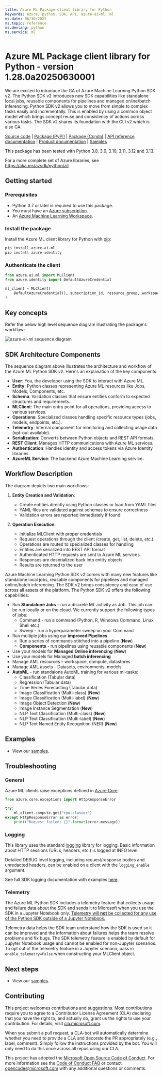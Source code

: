 ```yaml
---
title: Azure ML Package client library for Python
keywords: Azure, python, SDK, API, azure-ai-ml, ml
ms.date: 06/30/2025
ms.topic: reference
ms.devlang: python
ms.service: ml
---
```

# Azure ML Package client library for Python - version 1.28.0a20250630001 


We are excited to introduce the GA of Azure Machine Learning Python SDK v2. The Python SDK v2 introduces new SDK capabilities like standalone local jobs, reusable components for pipelines and managed online/batch inferencing. Python SDK v2 allows you to move from simple to complex tasks easily and incrementally. This is enabled by using a common object model which brings concept reuse and consistency of actions across various tasks. The SDK v2 shares its foundation with the CLI v2 which is also GA.

[Source code][source_code]
| [Package (PyPI)][ml_pypi]
| [Package (Conda)][ml_conda]
| [API reference documentation][ml_ref_docs]
| [Product documentation][product_documentation]
| [Samples][ml_samples]


This package has been tested with Python 3.8, 3.9, 3.10, 3.11, 3.12 and 3.13.

For a more complete set of Azure libraries, see https://aka.ms/azsdk/python/all

## Getting started

### Prerequisites

- Python 3.7 or later is required to use this package.
- You must have an [Azure subscription][azure_subscription].
- An [Azure Machine Learning Workspace][workspace].

### Install the package

Install the Azure ML client library for Python with [pip][pip_link]:

```bash
pip install azure-ai-ml
pip install azure-identity
```

### Authenticate the client

```python
from azure.ai.ml import MLClient
from azure.identity import DefaultAzureCredential

ml_client = MLClient(
    DefaultAzureCredential(), subscription_id, resource_group, workspace
)
```

## Key concepts

Refer the below high level sequence diagram illustrating the package's workflow:

![azure-ai-ml sequence diagram](https://github.com/Azure/azure-sdk-for-python/blob/main/sdk/ml/azure-ai-ml/azure_ai_ml_seq_diagram.png?raw=true)

## SDK Architecture Components

The sequence diagram above illustrates the architecture and workflow of the Azure ML Python SDK v2. Here's an explanation of the key components:

- **User**: You, the developer using the SDK to interact with Azure ML.
- **Entity**: Python classes representing Azure ML resources like Jobs, Models, Components, etc.
- **Schema**: Validation classes that ensure entities conform to expected structures and requirements.
- **MLClient**: The main entry point for all operations, providing access to various services.
- **Operations**: Specialized classes handling specific resource types (jobs, models, endpoints, etc.).
- **Telemetry**: Internal component for monitoring and collecting usage data (opt-out available).
- **Serialization**: Converts between Python objects and REST API formats.
- **REST Client**: Manages HTTP communications with Azure ML services.
- **Authentication**: Handles identity and access tokens via Azure Identity libraries.
- **AzureML Service**: The backend Azure Machine Learning service.

## Workflow Description

The diagram depicts two main workflows:

1. **Entity Creation and Validation**:
   - Create entities directly using Python classes or load from YAML files
   - YAML files are validated against schemas to ensure correctness
   - Validation errors are reported immediately if found

2. **Operation Execution**:
   - Initialize MLClient with proper credentials
   - Request operations through the client (create, get, list, delete, etc.)
   - Operations are routed to specialized classes for handling
   - Entities are serialized into REST API format
   - Authenticated HTTP requests are sent to Azure ML services
   - Responses are deserialized back into entity objects
   - Results are returned to the user

Azure Machine Learning Python SDK v2 comes with many new features like standalone local jobs, reusable components for pipelines and managed online/batch inferencing. The SDK v2 brings consistency and ease of use across all assets of the platform. The Python SDK v2 offers the following capabilities:
* Run **Standalone Jobs** - run a discrete ML activity as Job. This job can be run locally or on the cloud. We currently support the following types of jobs:
  * Command - run a command (Python, R, Windows Command, Linux Shell etc.)
  * Sweep - run a hyperparameter sweep on your Command
* Run multiple jobs using our **improved Pipelines**
  * Run a series of commands stitched into a pipeline (**New**)
  * **Components** - run pipelines using reusable components (**New**)
* Use your models for **Managed Online inferencing** (**New**)
* Use your models for Managed **batch inferencing**
* Manage AML resources – workspace, compute, datastores
* Manage AML assets - Datasets, environments, models
* **AutoML** - run standalone AutoML training for various ml-tasks:
  - Classification (Tabular data)
  - Regression (Tabular data)
  - Time Series Forecasting (Tabular data)
  - Image Classification (Multi-class) (**New**)
  - Image Classification (Multi-label) (**New**)
  - Image Object Detection (**New**)
  - Image Instance Segmentation (**New**)
  - NLP Text Classification (Multi-class) (**New**)
  - NLP Text Classification (Multi-label) (**New**)
  - NLP Text Named Entity Recognition (NER) (**New**)

## Examples

- View our [samples][ml_samples].

## Troubleshooting

### General

Azure ML clients raise exceptions defined in [Azure Core][azure_core_readme].

```python
from azure.core.exceptions import HttpResponseError

try:
    ml_client.compute.get("cpu-cluster")
except HttpResponseError as error:
    print("Request failed: {}".format(error.message))
```

### Logging

This library uses the standard
[logging][python_logging] library for logging.
Basic information about HTTP sessions (URLs, headers, etc.) is logged at INFO
level.

Detailed DEBUG level logging, including request/response bodies and unredacted
headers, can be enabled on a client with the `logging_enable` argument.

See full SDK logging documentation with examples [here][sdk_logging_docs].

### Telemetry

The Azure ML Python SDK includes a telemetry feature that collects usage and failure data about the SDK and sends it to Microsoft when you use the SDK in a Jupyter Notebook only.
<u>Telemetry will **not** be collected for any use of the Python SDK outside of a Jupyter Notebook.</u>

Telemetry data helps the SDK team understand how the SDK is used so it can be improved and the information about failures helps the team resolve problems and fix bugs.
The SDK telemetry feature is enabled by default for Jupyter Notebook usage and cannot be enabled for non-Jupyter scenarios. To opt out of the telemetry feature in a Jupyter scenario, pass in `enable_telemetry=False` when constructing your MLClient object.

## Next steps

- View our [samples][ml_samples].

## Contributing

This project welcomes contributions and suggestions. Most contributions require you to agree to a Contributor License Agreement (CLA) declaring that you have the right to, and actually do, grant us the rights to use your contribution. For details, visit [cla.microsoft.com][cla].

When you submit a pull request, a CLA-bot will automatically determine whether you need to provide a CLA and decorate the PR appropriately (e.g., label, comment). Simply follow the instructions provided by the bot. You will only need to do this once across all repos using our CLA.

This project has adopted the [Microsoft Open Source Code of Conduct][code_of_conduct]. For more information see the [Code of Conduct FAQ][coc_faq] or contact [opencode@microsoft.com][coc_contact] with any additional questions or comments.

<!-- LINKS -->

[source_code]: https://github.com/Azure/azure-sdk-for-python/tree/main/sdk/ml/azure-ai-ml
[ml_pypi]: https://pypi.org/project/azure-ai-ml/
[ml_conda]: https://anaconda.org/microsoft/azure-ai-ml/
[ml_ref_docs]: https://learn.microsoft.com/python/api/azure-ai-ml/?view=azure-python
[ml_samples]: https://github.com/Azure/azureml-examples/tree/main/sdk/python
[product_documentation]: https://learn.microsoft.com/azure/machine-learning/
[azure_subscription]: https://azure.microsoft.com/free/
[workspace]: https://learn.microsoft.com/azure/machine-learning/concept-workspace
[python_logging]: https://docs.python.org/3/library/logging.html
[sdk_logging_docs]: https://learn.microsoft.com/azure/developer/python/azure-sdk-logging
[azure_core_readme]: https://github.com/Azure/azure-sdk-for-python/blob/main/sdk/core/azure-core/README.md
[pip_link]: https://pypi.org/project/pip/
[azure_core_ref_docs]: https://aka.ms/azsdk-python-core-policies
[azure_core]: https://github.com/Azure/azure-sdk-for-python/blob/main/sdk/core/azure-core/README.md
[azure_identity]: https://github.com/Azure/azure-sdk-for-python/tree/main/sdk/identity/azure-identity
[cla]: https://cla.microsoft.com
[code_of_conduct]: https://opensource.microsoft.com/codeofconduct/
[coc_faq]: https://opensource.microsoft.com/codeofconduct/faq/
[coc_contact]: mailto:opencode@microsoft.com

